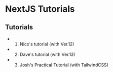 # NextJS Tutorials

## Tutorials

- 1. Nico's tutorial (with Ver.12)
- 2. Dave's tutorial (with Ver.13)
- 3. Josh's Practical Tutorial (with TailwindCSS)
